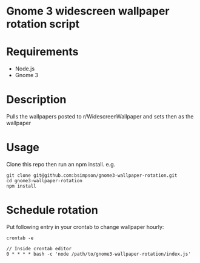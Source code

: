 # Gnome 3 widescreen wallpaper rotation script

# Requirements
* Node.js
* Gnome 3

# Description
Pulls the wallpapers posted to r/WidescreenWallpaper and sets then as the wallpaper

# Usage
Clone this repo then run an npm install. e.g.
```
git clone git@github.com:bsimpson/gnome3-wallpaper-rotation.git
cd gnome3-wallpaper-rotation
npm install
```

# Schedule rotation
Put following entry in your crontab to change wallpaper hourly:

```
crontab -e

// Inside crontab editor
0 * * * * bash -c 'node /path/to/gnome3-wallpaper-rotation/index.js'
```
